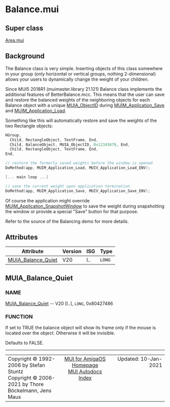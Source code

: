 # Balance.mui
## Super class
[Area.mui](MUI_Area.md)
## Background
The Balance class is very simple. Inserting objects of this class somewhere in
your group (only horizontal or vertical groups, nothing 2-dimensional) allows
your users to dynamically change the weight of your children.

Since MUI5 2018R1 (muimaster.library 21.121) Balance class implements the
additional features of BetterBalance.mcc. This means that the user can save
and restore the balanced weights of the neighboring objects for each Balance
object with a unique [MUIA_ObjectID](MUI_Notify.md/#MUIA_ObjectID) during [MUIM_Application_Save](MUI_Application.md/#MUIM_Application_Save) and
[MUIM_Application_Load](MUI_Application.md/#MUIM_Application_Load).

Something like this will automatically restore and save the weights of the two
Rectangle objects:

```c++
HGroup,
  Child, RectangleObject, TextFrame, End,
  Child, BalanceObject, MUIA_ObjectID, 0x12345678, End,
  Child, RectangleObject, TextFrame, End,
End,

// restore the formerly saved weights before the window is opened
DoMethod(app, MUIM_Application_Load, MUIV_Application_Load_ENV);

[... main loop ...]

// save the current weight upon application termination
DoMethod(app, MUIM_Application_Save, MUIV_Application_Save_ENV);
```

Of course the application might override [MUIM_Application_SnapshotWindow](MUI_Application.md/#MUIM_Application_SnapshotWindow) to save
the weight during snapshotting the window or provide a special "Save" button for
that purpose.

Refer to the source of the Balancing demo for more details.
## Attributes
Attribute|Version|ISG|Type
---------|-------|---|----
[MUIA_Balance_Quiet](MUI_Balance.md/#MUIA_Balance_Quiet)|V20|I..|`LONG`

## MUIA_Balance_Quiet
### NAME
[MUIA_Balance_Quiet](MUI_Balance.md/#MUIA_Balance_Quiet) -- V20 [I..], `LONG`, 0x80427486

### FUNCTION
If set to TRUE the balance object will show its frame only if the mouse is
located over the object. Otherwise it will be invisible.

Defaults to FALSE.

----
<table class='compact' style='border: none; border-spacing: 0px; margin: 0px' width='100%'>
<tr>
<td style='text-align: left; vertical-align: top' width='33%'>Copyright &copy 1992-2006 by Stefan Stuntz<br>Copyright &copy 2006-2021 by Thore B&ouml;ckelmann, Jens Maus</TD>
<td style='text-align: center; vertical-align: top' width='33%'>
<a href=https://github.com/amiga-mui/muidev>MUI for AmigaOS Homepage</a><br>
<a href=https://github.com/amiga-mui/muidev/blob/master/autodocs/autodocs.md>MUI Autodocs Index</a>
</td>
<td style='text-align: right; vertical-align: top' width='33%'>Updated: 10-Jan-2021</td>
</tr>
</table>
